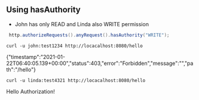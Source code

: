 ## Using hasAuthority

+ John has only READ and Linda also WRITE permission

````java
 http.authorizeRequests().anyRequest().hasAuthority("WRITE");
````

`curl -u john:test1234 http://locacalhost:8080/hello`

{"timestamp":"2021-01-22T06:40:05.139+00:00","status":403,"error":"Forbidden","message":"","path":"/hello"}

`curl -u linda:test4321 http://locacalhost:8080/hello`

Hello Authorization!